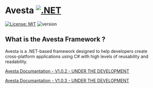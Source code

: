 # Avesta  [![.NET](https://img.shields.io/badge/--512BD4?logo=.net&logoColor=ffffff)](https://dotnet.microsoft.com/)

[![License: MIT](https://img.shields.io/badge/License-MIT-yellow.svg)](https://opensource.org/licenses/MIT) ![version](https://img.shields.io/badge/version-1.0.325-blue)

## What is the Avesta Framework ?
Avesta is a .NET-based framework designed to help developers create cross-platform applications using C# with high levels of reusability and readability.




[Avesta Documantation - V1.0.2 - UNDER THE DEVELOPMENT](./doc/)

[Avesta Documantation - V1.0.3 - UNDER THE DEVELOPMENT](./doc/)
 
